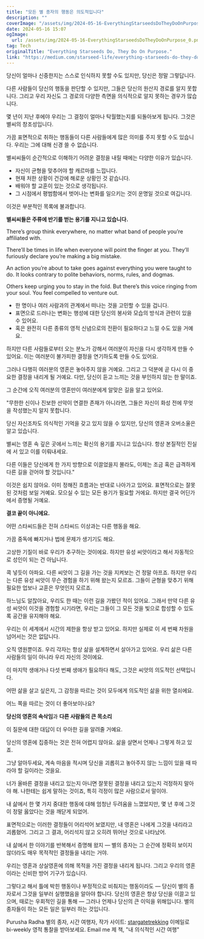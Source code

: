 ```yaml
---
title: "모든 별 종자의 행동은 의도적입니다"
description: ""
coverImage: "/assets/img/2024-05-16-EverythingStarseedsDoTheyDoOnPurpose_0.png"
date: 2024-05-16 15:07
ogImage: 
  url: /assets/img/2024-05-16-EverythingStarseedsDoTheyDoOnPurpose_0.png
tag: Tech
originalTitle: "Everything Starseeds Do, They Do On Purpose."
link: "https://medium.com/starseed-life/everything-starseeds-do-they-do-on-purpose-a2eed0dc2e44"
---
```



당신이 얼마나 신중한지는 스스로 인식하지 못할 수도 있지만, 당신은 정말 그렇답니다.

다른 사람들이 당신의 행동을 판단할 수 있지만, 그들은 당신의 원산지 경로를 알지 못합니다. 그리고 우리 자신도 그 경로의 다양한 측면을 의식적으로 알지 못하는 경우가 많습니다.

몇 년이 지난 후에야 우리는 그 결정이 얼마나 탁월했는지를 되돌아보게 됩니다. 그것은 별씨의 창조성입니다.

가끔 표면적으로 취하는 행동들이 다른 사람들에게 많은 의미를 주지 못할 수도 있습니다. 우리는 그에 대해 신경 쓸 수 없습니다.

<div class="content-ad"></div>

별씨씨들이 순간적으로 이해하기 어려운 결정을 내릴 때에는 다양한 이유가 있습니다.

- 자신이 균형을 맞추어야 할 캐르마를 느낍니다.
- 현재 처한 상황이 건강에 해로운 상황인 것 같습니다.
- 배워야 할 교훈이 있는 것으로 생각됩니다.
- 그 시점에서 평범함에서 벗어나는 변화를 일으키는 것이 운명일 것으로 여깁니다.

이것은 부분적인 목록에 불과합니다.

**별씨씨들은 주류에 반기를 벋는 용기를 지니고 있습니다.**

<div class="content-ad"></div>

There’s group think everywhere, no matter what band of people you’re affiliated with. 

There’ll be times in life when everyone will point the finger at you. They’ll furiously declare you’re making a big mistake. 

An action you’re about to take goes against everything you were taught to do. It looks contrary to polite behaviors, norms, rules, and dogmas. 

Others keep urging you to stay in the fold. But there’s this voice ringing from your soul. You feel compelled to venture out.

<div class="content-ad"></div>

- 한 명이나 여러 사람과의 관계에서 떠나는 것을 고민할 수 있을 겁니다.
- 표면으로 드러나는 변화는 행성에 대한 당신의 봉사와 모습의 방식과 관련이 있을 수 있어요.
- 혹은 완전히 다른 종류의 영적 신념으로의 전환이 필요하다고 느낄 수도 있을 거예요.

하지만 다른 사람들로부터 오는 분노가 강해서 여러분이 자신을 다시 생각하게 만들 수 있어요. 이는 여러분이 불가피한 결정을 연기하도록 만들 수도 있어요.

그러나 다행히 여러분의 영혼은 놓아주지 않을 거예요. 그리고 그 덕분에 곧 다시 이 중요한 결정을 내리게 될 거예요. 다만, 당신이 듣고 느끼는 것을 부인하지 않는 한 말이죠.

그 순간에 오직 여러분의 영혼만이 여러분에게 알맞은 길을 알고 있어요.

<div class="content-ad"></div>

"무한한 신이나 진보한 선악이 연결한 존재가 아니라면, 그들은 자신이 화성 전에 무엇을 작성했는지 알지 못합니다.

당신 자신조차도 의식적인 기억을 갖고 있지 않을 수 있지만, 당신의 영혼과 오버소울은 알고 있습니다.

별씨는 영혼 속 깊은 곳에서 느끼는 확신의 용기를 지니고 있습니다. 항상 본질적인 진실에 서 있고 이를 이뤄내세요.

다른 이들은 당신에게 한 가지 방향으로 이끌었을지 몰라도, 이제는 조금 혹은 급격하게 다른 길을 걷어야 할 것입니다."

<div class="content-ad"></div>

이것은 쉽지 않아요. 이미 정해진 흐름과는 반대로 나아가고 있어요. 표면적으로는 잘못된 것처럼 보일 거예요. 모으실 수 있는 모든 용기가 필요할 거에요. 하지만 결국 어딘가에서 증명될 거예요.

**결코 끝이 아니에요.**

어떤 스타씨드들은 전혀 스타씨드 이상과는 다른 행동을 해요.

가끔 중독에 빠지거나 법에 문제가 생기기도 해요.

<div class="content-ad"></div>

고상한 기질이 바로 우리가 추구하는 것이에요. 하지만 유성 씨앗이라고 해서 자동적으로 성인이 되는 건 아닙니다.

콕 넣듯이 아파요. 다른 씨앗이 그 길을 가는 것을 지켜보는 건 정말 아프죠. 하지만 우리는 다른 유성 씨앗이 무슨 경험을 하기 위해 왔는지 모르죠. 그들이 균형을 맞추기 위해 필요한 업보나 교훈은 무엇인지 모르죠.

하느님도 알잖아요, 우리도 한 때는 이런 길을 가봤던 적이 있어요. 그래서 만약 다른 유성 씨앗이 이것을 경험할 시기라면, 우리는 그들이 그 모든 것을 빛으로 합성할 수 있도록 공간을 유지해야 해요.

우리는 이 세계에서 시간의 제한을 항상 받고 있어요. 하지만 실제로 이 세 번째 차원을 넘어서는 것은 없답니다.

<div class="content-ad"></div>

오직 영원뿐이죠. 우리 각자는 항상 삶을 설계하면서 살아가고 있어요. 우리 삶은 다른 사람들의 일이 아니라 우리 자신의 것이에요.

이 마지막 생애거나 다섯 번째 생애가 필요하다 해도, 그것은 씨앗의 의도적인 선택입니다.

어떤 삶을 살고 싶은지, 그 감정을 따르는 것이 모두에게 의도적인 삶을 위한 열쇠에요.

어느 쪽을 따르는 것이 더 좋아보이나요?

<div class="content-ad"></div>

**당신의 영혼의 속삭임**과 **다른 사람들의 큰 목소리**  

이 질문에 대한 대답이 더 우아한 길을 알려줄 거예요.  

당신의 영혼에 집중하는 것은 전혀 어렵지 않아요. 삶을 살면서 언제나 그렇게 하고 있죠.  

그냥 알아두세요, 계속 마음을 적시며 당신을 괴롭히고 놓아주지 않는 느낌이 있을 때 따라야 할 길이라는 것을요.

<div class="content-ad"></div>

너가 올바른 결정을 내리고 있는지 아니면 잘못된 결정을 내리고 있는지 걱정하지 말아야 해. 나한테는 쉽게 말하는 것이죠, 특히 걱정이 많은 사람으로서 말이야.

내 삶에서 한 몇 가지 중대한 행동에 대해 엄청난 두려움을 느꼈었지만, 몇 년 후에 그것이 정말 옳았다는 것을 깨닫게 되었어.

표면적으로는 이러한 결정들이 어리석어 보였지만, 내 영혼은 나에게 그것을 내리라고 괴롭혔어. 그리고 그 결과, 어리석지 않고 오히려 뛰어난 것으로 나타났어.

내 삶에서 한 이야기를 반복해서 증명해 왔지 — 별의 종자는 그 순간에 정확히 보이지 않더라도 매우 목적적인 결정들을 내리는 거야.

<div class="content-ad"></div>

우리는 영혼과 상실영혼에 의해 목적을 가진 결정을 내리게 됩니다. 그리고 우리의 영혼이라는 신비한 방어 기구가 있습니다.

그렇다고 해서 틀에 박힌 행동이나 부정적으로 비춰지는 행동이라도 — 당신이 별의 종자로서 그것을 일부러 실행했음을 알아야 합니다. 당신의 영혼은 항상 당신을 이끌고 있으며, 때로는 우회적인 길을 통해 — 그러나 언제나 당신의 큰 이익을 위해입니다. 별의 종자들이 하는 모든 일은 일부러 하는 것입니다.

Purusha Radha
별의 종자, 시간 여행자, 작가
사이트: [stargatetrekking](https://bio.site/stargatetrekking)
이메일로 bi-weekly 영적 통찰을 받아보세요.
Email me
제 책, "내 의식적인 시간 여행"